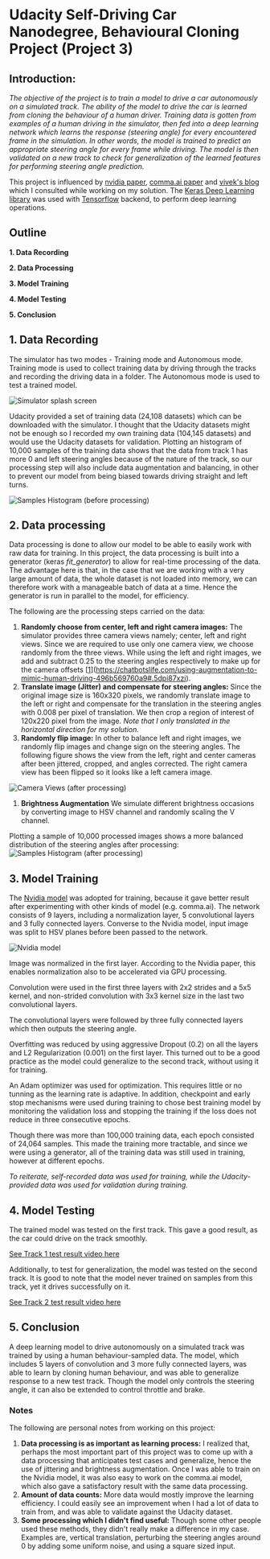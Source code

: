 # Udacity Self-Driving Car Nanodegree, Behavioural Cloning Project (Project 3)

## Introduction:

*The objective of the project is to train a model to drive a car autonomously on a simulated track. 
The ability of the model to drive the car is learned from cloning the behaviour of a human driver.
Training data is gotten from examples of a human driving in the simulator, then fed into a deep learning network which learns the response (steering angle) for every encountered frame in the simulation. In other words, the model is trained to predict an appropriate steering angle for every frame while driving. The model is then validated on a new track to check for generalization of the learned features for performing steering angle prediction.*

This project is influenced by [nvidia paper](https://images.nvidia.com/content/tegra/automotive/images/2016/solutions/pdf/end-to-end-dl-using-px.pdf), [comma.ai paper](https://arxiv.org/pdf/1608.01230v1.pdf) and [vivek's blog](https://chatbotslife.com/using-augmentation-to-mimic-human-driving-496b569760a9#.5dpi87xzi) which I consulted while working on my solution. The [Keras Deep Learning library](https://keras.io/) was used with [Tensorflow](https://www.tensorflow.org/) backend, to perform deep learning operations.

## Outline

**1. Data Recording**

**2. Data Processing**

**3. Model Training**

**4. Model Testing**

**5. Conclusion**


## 1. Data Recording

The simulator has two modes - Training mode and Autonomous mode. Training mode is used to collect training data by driving through the tracks and recording the driving data in a folder. The Autonomous mode is used to test a trained model. 

![Simulator splash screen](../media/simulator_splash.png)

Udacity provided a set of training data (24,108 datasets) which can be downloaded with the simulator. I thought that the Udacity datasets might not be enough so I recorded my own training data (104,145 datasets) and would use the Udacity datasets for validation. Plotting an histogram of 10,000 samples of the training data shows that the data from track 1 has more 0 and left steering angles because of the nature of the track, so our processing step will also include data augmentation and balancing, in other to prevent our model from being biased towards driving straight and left turns.

![Samples Histogram (before processing)](../media/raw_data_sample_hist.jpg)


## 2. Data processing

Data processing is done to allow our model to be able to easily work with raw data for training. In this project, the data processing is built into a generator (keras *fit_generator*) to allow for real-time processing of the data. The advantage here is that, in the case that we are working with a very large amount of data, the whole dataset is not loaded into memory, we can therefore work with a manageable batch of data at a time. Hence the generator is run in parallel to the model, for efficiency.

The following are the processing steps carried on the data:
1. **Randomly choose from center, left and right  camera images:** The simulator provides three camera views namely; center, left and right views. Since we are required to use only one camera view, we choose randomly from the three views. While using the left and right images, we add and subtract 0.25 to the steering angles respectively to make up for the camera offsets [[1]](https://chatbotslife.com/using-augmentation-to-mimic-human-driving-496b569760a9#.5dpi87xzi).
1. **Translate image (Jitter) and compensate for steering angles:** Since the original image size is 160x320 pixels, we randomly translate image to the left or right and compensate for the translation in the steering angles with 0.008 per pixel of translation. We then crop a region of interest of 120x220 pixel from the image. *Note that I only translated in the horizontal direction for my solution.*
1. **Randomly flip image:** In other to balance left and right images, we randomly flip images and change sign on the steering angles. The following figure shows the view from the left, right and center cameras after been jittered, cropped, and angles corrected. The right camera view has been flipped so it looks like a left camera image.

![Camera Views (after processing)](../media/camera_views.jpg)

1. **Brightness Augmentation** We simulate different brightness occasions by converting image to HSV channel and randomly scaling the V channel.

Plotting a sample of 10,000 processed images shows a more balanced distribution of the steering angles after processing:
![Samples Histogram (after processing)](../media/processed_data_sample_hist.jpg)


## 3. Model Training

The [Nvidia model][1] was adopted for training, because it gave better result after experimenting with other kinds of model (e.g. comma.ai). The network consists of 9 layers, including a normalization layer, 5 convolutional layers and 3 fully connected layers. Converse to the Nvidia model, input image was split to HSV planes before been passed to the network. 

![Nvidia model](../media/nvidia_network.png)

Image was normalized in the first layer. According to the Nvidia paper, this enables normalization also to be accelerated via GPU processing.

Convolution were used in the first three layers with 2x2 strides and a 5x5 kernel, and non-strided convolution with 3x3 kernel size in the last two convolutional layers.

The convolutional layers were followed by three fully connected layers which then outputs the steering angle.

Overfitting was reduced by using aggressive Dropout (0.2) on all the layers and L2 Regularization (0.001) on the first layer. This turned out to be a good practice as the model could generalize to the second track, without using it for training.

An Adam optimizer was used for optimization. This requires little or no tunning as the learning rate is adaptive. In addition, checkpoint and early stop mechanisms were used during training to chose best training model by monitoring the validation loss and stopping the training if the loss does not reduce in three consecutive epochs.

Though there was more than 100,000 training data, each epoch consisted of 24,064 samples. This made the training more tractable, and since we were using a generator, all of the training data was still used in training, however at different epochs.

*To reiterate, self-recorded data was used for training, while the Udacity-provided data was used for validation during training.*

## 4. Model Testing

The trained model was tested on the first track. This gave a good result, as the car could drive on the track smoothly.

[See Track 1 test result video here](https://youtu.be/PAouMCtEhWY)

Additionally, to test for generalization, the model was tested on the second track. It is good to note that the model never trained on samples from this track, yet it drives successfully on it.

[See Track 2 test result video here](https://youtu.be/hOsUNo5g3A4)

## 5. Conclusion

A deep learning model to drive autonomously on a simulated track was trained by using a human behaviour-sampled data. The model, which includes 5 layers of convolution and 3 more fully connected layers, was able to learn by cloning human behaviour, and was able to generalize response to a new test track. Though the model only controls the steering angle, it can also be extended to control throttle and brake.

### Notes

The following are personal notes from working on this project:

1. **Data processing is as important as learning process:** I realized that, perhaps the most important part of this project was to come up with a data processing that anticipates test cases and generalize, hence the use of jittering and brightness augmentation. Once I was able to train on the Nvidia model, it was also easy to work on the comma.ai model, which also gave a satisfactory result with the same data processing.
1. **Amount of data counts:** More data would mostly improve the learning efficiency. I could easily see an improvement when I had a lot of data to train from, and was able to validate against the Udacity dataset.
1. **Some processing which I didn't find useful:** Though some other people used these methods, they didn't really make a difference in my case. Examples are, vertical translation, perturbing the steering angles around 0 by adding some uniform noise, and using a square sized input.


[1]: https://arxiv.org/pdf/1604.07316v1.pdf "End to End Learning for Self-Driving Cars"